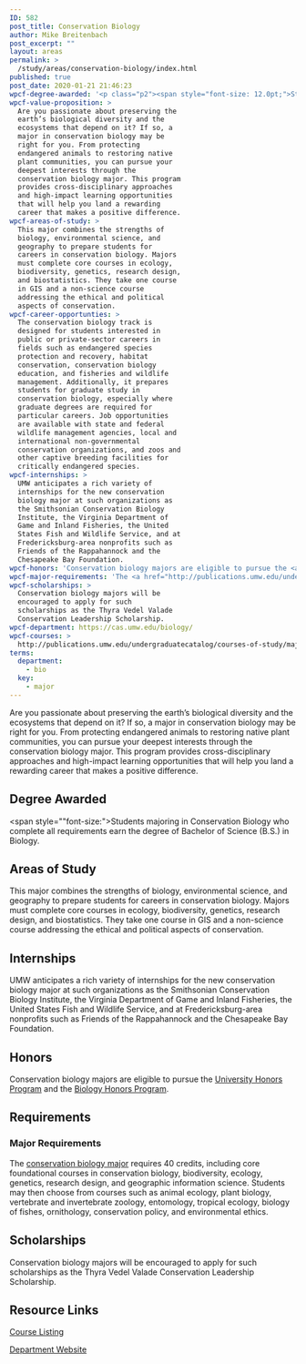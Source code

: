 ```yaml
---
ID: 582
post_title: Conservation Biology
author: Mike Breitenbach
post_excerpt: ""
layout: areas
permalink: >
  /study/areas/conservation-biology/index.html
published: true
post_date: 2020-01-21 21:46:23
wpcf-degree-awarded: '<p class="p2"><span style="font-size: 12.0pt;">Students majoring in Conservation Biology who complete all requirements earn the degree of Bachelor of Science (B.S.) in Biology.</span></p>'
wpcf-value-proposition: >
  Are you passionate about preserving the
  earth’s biological diversity and the
  ecosystems that depend on it? If so, a
  major in conservation biology may be
  right for you. From protecting
  endangered animals to restoring native
  plant communities, you can pursue your
  deepest interests through the
  conservation biology major. This program
  provides cross-disciplinary approaches
  and high-impact learning opportunities
  that will help you land a rewarding
  career that makes a positive difference.
wpcf-areas-of-study: >
  This major combines the strengths of
  biology, environmental science, and
  geography to prepare students for
  careers in conservation biology. Majors
  must complete core courses in ecology,
  biodiversity, genetics, research design,
  and biostatistics. They take one course
  in GIS and a non-science course
  addressing the ethical and political
  aspects of conservation.
wpcf-career-opportunties: >
  The conservation biology track is
  designed for students interested in
  public or private-sector careers in
  fields such as endangered species
  protection and recovery, habitat
  conservation, conservation biology
  education, and fisheries and wildlife
  management. Additionally, it prepares
  students for graduate study in
  conservation biology, especially where
  graduate degrees are required for
  particular careers. Job opportunities
  are available with state and federal
  wildlife management agencies, local and
  international non-governmental
  conservation organizations, and zoos and
  other captive breeding facilities for
  critically endangered species.
wpcf-internships: >
  UMW anticipates a rich variety of
  internships for the new conservation
  biology major at such organizations as
  the Smithsonian Conservation Biology
  Institute, the Virginia Department of
  Game and Inland Fisheries, the United
  States Fish and Wildlife Service, and at
  Fredericksburg-area nonprofits such as
  Friends of the Rappahannock and the
  Chesapeake Bay Foundation.
wpcf-honors: 'Conservation biology majors are eligible to pursue the <a href="https://academics.umw.edu/honorsprogram/">University Honors Program</a> and the <a href="https://cas.umw.edu/biology/biology-honors-program/">Biology Honors Program</a>.'
wpcf-major-requirements: 'The <a href="http://publications.umw.edu/undergraduatecatalog/courses-of-study/majors/conservation-biology-major/">conservation biology major</a> requires 40 credits, including core foundational courses in conservation biology, biodiversity, ecology, genetics, research design, and geographic information science. Students may then choose from courses such as animal ecology, plant biology, vertebrate and invertebrate zoology, entomology, tropical ecology, biology of fishes, ornithology, conservation policy, and environmental ethics.'
wpcf-scholarships: >
  Conservation biology majors will be
  encouraged to apply for such
  scholarships as the Thyra Vedel Valade
  Conservation Leadership Scholarship.
wpcf-department: https://cas.umw.edu/biology/
wpcf-courses: >
  http://publications.umw.edu/undergraduatecatalog/courses-of-study/majors/conservation-biology-major/
terms:
  department:
    - bio
  key:
    - major
---
```


<!-- Types Custom Fields: -->

<!-- value-proposition -->
Are you passionate about preserving the earth’s biological diversity and the ecosystems that depend on it? If so, a major in conservation biology may be right for you. From protecting endangered animals to restoring native plant communities, you can pursue your deepest interests through the conservation biology major. This program provides cross-disciplinary approaches and high-impact learning opportunities that will help you land a rewarding career that makes a positive difference.
<!-- End value-proposition -->

<!-- degree-awarded -->
## Degree Awarded
<span style=""font-size:">Students majoring in Conservation Biology who complete all requirements earn the degree of Bachelor of Science (B.S.) in Biology.</span>
<!-- End degree-awarded -->
<!-- areas-of-study -->
## Areas of Study
This major combines the strengths of biology, environmental science, and geography to prepare students for careers in conservation biology. Majors must complete core courses in ecology, biodiversity, genetics, research design, and biostatistics. They take one course in GIS and a non-science course addressing the ethical and political aspects of conservation.
<!-- End areas-of-study -->

<!-- internships -->
## Internships
UMW anticipates a rich variety of internships for the new conservation biology major at such organizations as the Smithsonian Conservation Biology Institute, the Virginia Department of Game and Inland Fisheries, the United States Fish and Wildlife Service, and at Fredericksburg-area nonprofits such as Friends of the Rappahannock and the Chesapeake Bay Foundation.
<!-- End internships -->

<!-- honors -->
## Honors
Conservation biology majors are eligible to pursue the [University Honors Program]("https://academics.umw.edu/honorsprogram/") and the [Biology Honors Program]("https://cas.umw.edu/biology/biology-honors-program/").
<!-- End honors -->

<!-- requirements -->
## Requirements

<!-- major-requirements -->
### Major Requirements
The [conservation biology major]("http://publications.umw.edu/undergraduatecatalog/courses-of-study/majors/conservation-biology-major/") requires 40 credits, including core foundational courses in conservation biology, biodiversity, ecology, genetics, research design, and geographic information science. Students may then choose from courses such as animal ecology, plant biology, vertebrate and invertebrate zoology, entomology, tropical ecology, biology of fishes, ornithology, conservation policy, and environmental ethics.
<!-- End major-requirements -->

<!-- End requirements -->

<!-- scholarships -->
## Scholarships
Conservation biology majors will be encouraged to apply for such scholarships as the Thyra Vedel Valade Conservation Leadership Scholarship.
<!-- End scholarships -->

<!-- resource-links -->
## Resource Links

<!-- courses -->
[Course Listing](http://publications.umw.edu/undergraduatecatalog/courses-of-study/majors/conservation-biology-major/)

<!-- End courses -->


<!-- department -->
[Department Website](https://cas.umw.edu/biology/)

<!-- End department -->

<!-- End resource-links -->

<!-- End Types Custom Fields -->